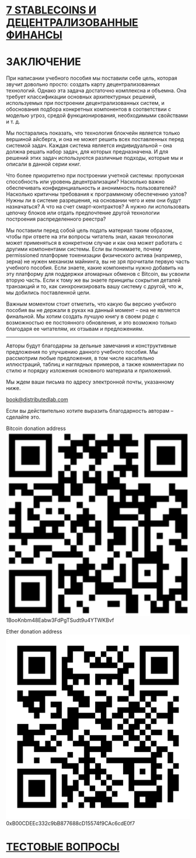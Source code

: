 # [7 STABLECOINS И ДЕЦЕНТРАЛИЗОВАННЫЕ ФИНАНСЫ](https://github.com/distributed-lab/blockchain-and-decentralized-systems-book/blob/main/chapters/volume-3/ru/7-Stablecoins-and-decentralized-finance.md)

# ЗАКЛЮЧЕНИЕ

При написании учебного пособия мы поставили себе цель, которая звучит довольно просто: создать карту децентрализованных технологий. Однако эта задача достаточно комплексна и объемна. Она требует классификации основных архитектурных решений, используемых при построении децентрализованных систем, и обоснования подбора конкретных компонентов в соответствии с моделью угроз, средой функционирования, необходимыми свойствами и т. д.

Мы постарались показать, что технология блокчейн является только вершиной айсберга, и она не может решить всех поставленных перед системой задач. Каждая система является индивидуальной – она должна решать набор задач, для которых предназначена. И для решений этих задач используются различные подходы, которые мы и описали в данной серии книг.

Что более приоритетно при построении учетной системы: пропускная способность или уровень децентрализации? Насколько важно обеспечивать конфиденциальность и анонимность пользователей? Насколько критичны требования к программному обеспечению узлов? Нужны ли в системе разрешения, на основании чего и кем они будут назначаться? А что на счет смарт-контрактов? А нужно ли использовать цепочку блоков или отдать предпочтение другой технологии построения распределенного реестра?

Мы поставили перед собой цель подать материал таким образом, чтобы при ответе на эти вопросы читатель знал, какая технология может применяться в конкретном случае и как она может работать с другими компонентами системы. Если вы понимаете, почему permissioned платформе токенизации физического актива (например, зерна) не нужен механизм майнинга, вы не зря прочитали первую часть учебного пособия. Если знаете, какие компоненты нужно добавить на эту платформу для поддержки атомарных обменов с Bitcoin, вы усвоили вторую часть. Если к тому же вы знаете принципы сокрытия деталей транзакций и то, как синхронизировать вашу систему с другой, что ж, мы добились поставленной цели.

Важным моментом стоит отметить, что какую бы версию учебного пособия вы не держали в руках на данный момент – она не является финальной. Мы хотим создать лучшую книгу в своем роде с возможностью ее постоянного обновления, и это возможно только благодаря ее читателям, их отзывам и предложениям.

___

Авторы будут благодарны за дельные замечания и конструктивные предложения по улучшению данного учебного пособия. Мы рассмотрим любые предложения, в том числе касательно иллюстраций, таблиц и наглядных примеров, а также комментарии по стилю и порядку изложения основного материала и приложений.

Мы ждем ваши письма по адресу электронной почты, указанному ниже.

<book@distributedlab.com>

Если вы действительно хотите выразить благодарность авторам – сделайте это.

Bitcoin donation address  
![QR code for bitcoin donation address](/resources/img/volume-3/Z.1-Conclusion/QR-code-for-bitcoin-donation-address.png "QR code for bitcoin donation address")  
1BooKnbm48Eabw3FdPgTSudt9u4YTWKBvf

Ether donation address  
![QR code for ether donation address](/resources/img/volume-3/Z.1-Conclusion/QR-code-for-ether-donation-address.png "QR code for ether donation address")  
0xB00CDEEc332c9bB877688cD15574f9CAc6cdE0f7

# [ТЕСТОВЫЕ ВОПРОСЫ](https://github.com/distributed-lab/blockchain-and-decentralized-systems-book/blob/main/chapters/volume-3/ru/Z.2-Test-questions.md)
